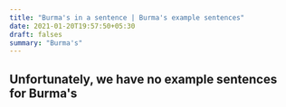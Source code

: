 ```yaml
---
title: "Burma's in a sentence | Burma's example sentences"
date: 2021-01-20T19:57:50+05:30
draft: falses
summary: "Burma's"
---
```

## Unfortunately, we have no example sentences for Burma's                 
